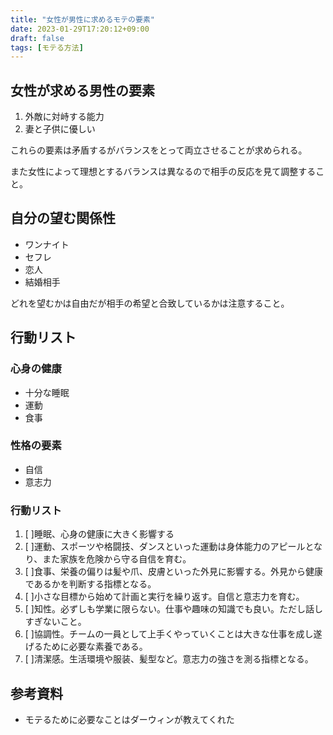 ```yaml
---
title: "女性が男性に求めるモテの要素"
date: 2023-01-29T17:20:12+09:00
draft: false
tags: [モテる方法]
---
```

## 女性が求める男性の要素
1. 外敵に対峙する能力
2. 妻と子供に優しい

これらの要素は矛盾するがバランスをとって両立させることが求められる。

また女性によって理想とするバランスは異なるので相手の反応を見て調整すること。

## 自分の望む関係性
- ワンナイト
- セフレ
- 恋人
- 結婚相手

どれを望むかは自由だが相手の希望と合致しているかは注意すること。

## 行動リスト
### 心身の健康
  - 十分な睡眠
  - 運動
  - 食事
### 性格の要素
  - 自信
  - 意志力


### 行動リスト
1. [ ]睡眠、心身の健康に大きく影響する
2. [ ]運動、スポーツや格闘技、ダンスといった運動は身体能力のアピールとなり、また家族を危険から守る自信を育む。
3. [ ]食事、栄養の偏りは髪や爪、皮膚といった外見に影響する。外見から健康であるかを判断する指標となる。
4. [ ]小さな目標から始めて計画と実行を繰り返す。自信と意志力を育む。
5. [ ]知性。必ずしも学業に限らない。仕事や趣味の知識でも良い。ただし話しすぎないこと。
6. [ ]協調性。チームの一員として上手くやっていくことは大きな仕事を成し遂げるために必要な素養である。
7. [ ]清潔感。生活環境や服装、髪型など。意志力の強さを測る指標となる。

## 参考資料
- モテるために必要なことはダーウィンが教えてくれた

<div data-vc_mylinkbox_id="888738654"></div>